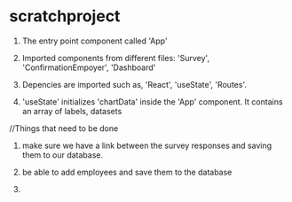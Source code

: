 # scratchproject

1. The entry point component called 'App'

2. Imported components from different files: 
'Survey', 'ConfirmationEmpoyer', 'Dashboard'

3. Depencies are imported such as, 'React', 'useState', 'Routes'. 

4. 'useState' initializes 'chartData' inside the 'App' component. It contains an array of labels, datasets

//Things that need to be done 

1. make sure we have a link between the survey responses and saving them to our database. 

2. be able to add employees and save them to the database 

3. 